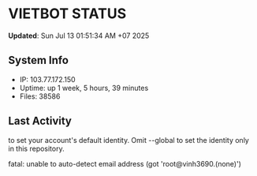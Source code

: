 # VIETBOT STATUS
**Updated**: Sun Jul 13 01:51:34 AM +07 2025

## System Info
- IP: 103.77.172.150
- Uptime: up 1 week, 5 hours, 39 minutes
- Files: 38586

## Last Activity

to set your account's default identity.
Omit --global to set the identity only in this repository.

fatal: unable to auto-detect email address (got 'root@vinh3690.(none)')

